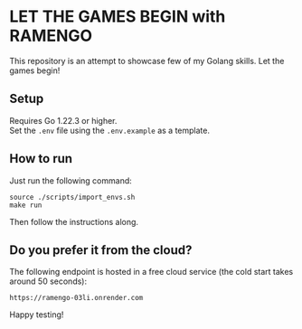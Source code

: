 # LET THE GAMES BEGIN with RAMENGO

This repository is an attempt to showcase few of my Golang skills. Let the games begin!

## Setup

Requires Go 1.22.3 or higher.<br>
Set the `.env` file using the `.env.example` as a template.<br>

## How to run

Just run the following command:

    source ./scripts/import_envs.sh
    make run

Then follow the instructions along. <br>

## Do you prefer it from the cloud?

The following endpoint is hosted in a free cloud service (the cold start takes around 50 seconds):

    https://ramengo-03li.onrender.com

Happy testing!
